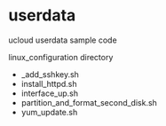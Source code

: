 # userdata
ucloud userdata sample code

linux_configuration directory
- _add_sshkey.sh  
- install_httpd.sh  
- interface_up.sh  
- partition_and_format_second_disk.sh  
- yum_update.sh

